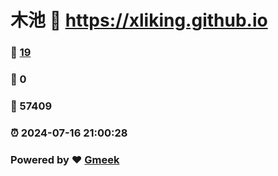 # 木池 :link: https://xliking.github.io 
### :page_facing_up: [19](https://xliking.github.io/tag.html) 
### :speech_balloon: 0 
### :hibiscus: 57409 
### :alarm_clock: 2024-07-16 21:00:28 
### Powered by :heart: [Gmeek](https://github.com/Meekdai/Gmeek)
